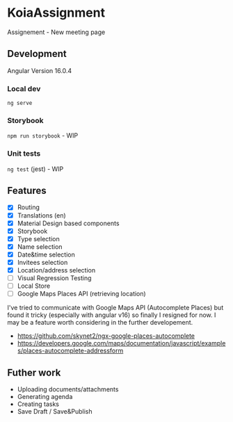 # KoiaAssignment

Assignement - New meeting page

## Development

Angular Version 16.0.4

### Local dev

`ng serve`

### Storybook

`npm run storybook` - WIP

### Unit tests

`ng test` (jest) - WIP

## Features

- [x] Routing
- [x] Translations (en)
- [x] Material Design based components
- [x] Storybook
- [x] Type selection
- [x] Name selection
- [x] Date&time selection
- [x] Invitees selection
- [x] Location/address selection
- [ ] Visual Regression Testing
- [ ] Local Store
- [ ] Google Maps Places API (retrieving location)

I've tried to communicate with Google Maps API (Autocomplete Places) but found it tricky (especially with angular v16) so finally I resigned for now. I may be a feature worth considering in the further developement. 
- https://github.com/skynet2/ngx-google-places-autocomplete
- https://developers.google.com/maps/documentation/javascript/examples/places-autocomplete-addressform

## Futher work

- Uploading documents/attachments
- Generating agenda
- Creating tasks
- Save Draft / Save&Publish
